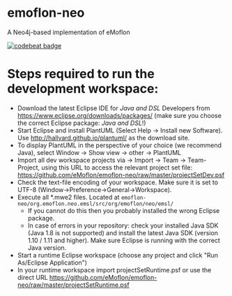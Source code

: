 # emoflon-neo
A Neo4j-based implementation of eMoflon

[![codebeat badge](https://codebeat.co/badges/3c0e1804-9cfb-4551-ac76-6456a2e06c6d)](https://codebeat.co/projects/github-com-emoflon-emoflon-neo-master)

# Steps required to run the development workspace:
- Download the latest Eclipse IDE for *Java and DSL* Developers from https://www.eclipse.org/downloads/packages/  (make sure you choose the correct Eclipse package: *Java and DSL*!)
- Start Eclipse and install PlantUML (Select Help -> Install new Software). Use http://hallvard.github.io/plantuml/ as the download site.
- To display PlantUML in the perspective of your choice (we recommend Java), select Window -> Show view -> other -> PlantUML
- Import all dev workspace projects via -> Import -> Team -> Team-Project, using this URL to access the relevant project set file: https://github.com/eMoflon/emoflon-neo/raw/master/projectSetDev.psf
- Check the text-file encoding of your workspace. Make sure it is set to UTF-8 (Window->Preference->General->Workspace).
- Execute all \*.mwe2 files. Located at `emoflon-neo/org.emoflon.neo.emsl/src/org/emoflon/neo/emsl/`
  * If you cannot do this then you probably installed the wrong Eclipse package.
  * In case of errors in your repository: check your installed Java SDK (Java 1.8 is not supported) and install the latest Java SDK (version 1.10 / 1.11 and higher). Make sure Eclipse is running with the correct Java version.
- Start a runtime Eclipse workspace (choose any project and click "Run As/Eclipse Application")
- In your runtime workspace import projectSetRuntime.psf or use the direct URL https://github.com/eMoflon/emoflon-neo/raw/master/projectSetRuntime.psf
